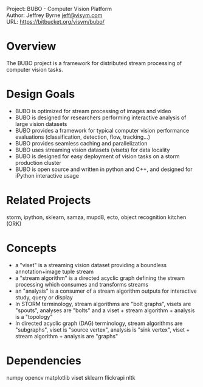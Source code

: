 Project: BUBO - Computer Vision Platform  
Author: Jeffrey Byrne <jeff@visym.com>  
URL: https://bitbucket.org/visym/bubo/  


Overview
========

The BUBO project is a framework for distributed stream processing of computer vision tasks.


Design Goals
============

* BUBO is optimized for stream processing of images and video 
* BUBO is designed for researchers performing interactive analysis of large vision datasets
* BUBO provides a framework for typical computer vision performance evaluations (classification, detection, flow, tracking...)
* BUBO provides seamless caching and parallelization
* BUBO uses streaming vision datasets (visets) for data locality
* BUBO is designed for easy deployment of vision tasks on a storm production cluster
* BUBO is open source and written in python and C++, and designed for iPython interactive usage


Related Projects
================

storm, ipython, sklearn, samza, mupd8, ecto, object recognition kitchen (ORK)


Concepts
========

* a "viset" is a streaming vision dataset providing a boundless annotation+image tuple stream
* a "stream algorithm" is a directed acyclic graph defining the stream processing which consumes and transforms streams
* an "analysis" is a consumer of a stream algorithm outputs for interactive study, query or display 
* In STORM terminology, stream algorithms are "bolt graphs", visets are "spouts", analyses are "bolts"  and a viset + stream algorithm + analysis is a "topology"
* In directed acyclic graph (DAG) terminology, stream algorithms are "subgraphs", viset is "source vertex", analysis is "sink vertex", viset + stream algorithm + analysis are "graphs"


Dependencies
============
numpy
opencv
matplotlib
viset
sklearn
flickrapi
nltk



